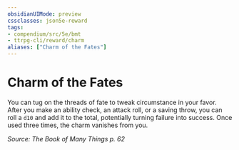 ```yaml
---
obsidianUIMode: preview
cssclasses: json5e-reward
tags:
- compendium/src/5e/bmt
- ttrpg-cli/reward/charm
aliases: ["Charm of the Fates"]
---
```

# Charm of the Fates

You can tug on the threads of fate to tweak circumstance in your favor. After you make an ability check, an attack roll, or a saving throw, you can roll a `d10` and add it to the total, potentially turning failure into success. Once used three times, the charm vanishes from you.

*Source: The Book of Many Things p. 62*